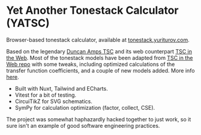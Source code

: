 # Yet Another Tonestack Calculator (YATSC)

Browser-based tonestack calculator, available at [tonestack.yuriturov.com](https://tonestack.yuriturov.com/).

Based on the legendary [Duncan Amps TSC](https://www.duncanamps.com/tsc/) and its web counterpart [TSC in the Web](https://www.guitarscience.net/tsc/info.htm).
Most of the tonestack models have been adapted from [TSC in the Web repo](https://github.com/jatalahd/tsc) with some tweaks, including optimized calculations of the transfer function coefficients, and a couple of new models added.
More info [here](https://tonestack.yuriturov.com/about).


- Built with Nuxt, Tailwind and ECharts.
- Vitest for a bit of testing.
- CircuiTikZ for SVG schematics.
- SymPy for calculation optimization (factor, collect, CSE).

The project was somewhat haphazardly hacked together to just work, so it sure isn't an example of good software engineering practices.
